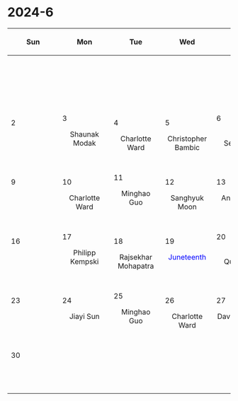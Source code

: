 # 2024-6

|<div style='max-width:100px;width:100px'><p>Sun</p></div>|<div style='max-width:100px;width:100px'><p>Mon</p></div>|<div style='max-width:100px;width:100px'><p>Tue</p></div>|<div style='max-width:100px;width:100px'><p>Wed</p></div>|<div style='max-width:100px;width:100px'><p>Thu</p></div>|<div style='max-width:100px;width:100px'><p>Fri</p></div>|<div style='max-width:100px;width:100px'><p>Sat</p></div>|
|:-:|:-:|:-:|:-:|:-:|:-:|:-:|
|<p><br/><br/></p> |<p><br/><br/></p> |<p><br/><br/></p> |<p><br/><br/></p> |<p><br/><br/></p> |<p><br/><br/></p> |<p align='left'>1</p><p><br/><br/></p>|
|<p align='left'>2</p><p><br/><br/></p>|<p align='left'>3</p><p>Shaunak Modak<br/><br/></p>|<p align='left'>4</p><p>Charlotte<br/> Ward</p>|<p align='left'>5</p><p>Christopher<br/> Bambic</p>|<p align='left'>6</p><p>Amy Secunda<br/><br/></p>|<p align='left'>7</p><p>David Setton<br/><br/></p>|<p align='left'>8</p><p><br/><br/></p>|
|<p align='left'>9</p><p><br/><br/></p>|<p align='left'>10</p><p>Charlotte<br/> Ward</p>|<p align='left'>11</p><p>Minghao Guo<br/><br/></p>|<p align='left'>12</p><p>Sanghyuk<br/> Moon</p>|<p align='left'>13</p><p>Ankan Sur<br/><br/></p>|<p align='left'>14</p><p>Shaunak Modak<br/><br/></p>|<p align='left'>15</p><p><br/><br/></p>|
|<p align='left'>16</p><p><br/><br/></p>|<p align='left'>17</p><p>Philipp Kempski<br/><br/></p>|<p align='left'>18</p><p>Rajsekhar<br/> Mohapatra</p>|<p align='left'>19</p><p><span style='color:blue'>Juneteenth</span><br/><br/></p>|<p align='left'>20</p><p>Eliot Quataert<br/><br/></p>|<p align='left'>21</p><p>Christopher<br/> Bambic</p>|<p align='left'>22</p><p><br/><br/></p>|
|<p align='left'>23</p><p><br/><br/></p>|<p align='left'>24</p><p>Jiayi Sun<br/><br/></p>|<p align='left'>25</p><p>Minghao Guo<br/><br/></p>|<p align='left'>26</p><p>Charlotte<br/> Ward</p>|<p align='left'>27</p><p>David Setton<br/><br/></p>|<p align='left'>28</p><p><span style='color:red'>Unassigned</span><br/><br/></p>|<p align='left'>29</p><p><br/><br/></p>|
|<p align='left'>30</p><p><br/><br/></p>|<p><br/><br/></p> |<p><br/><br/></p> |<p><br/><br/></p> |<p><br/><br/></p> |<p><br/><br/></p> |<p><br/><br/></p> |
